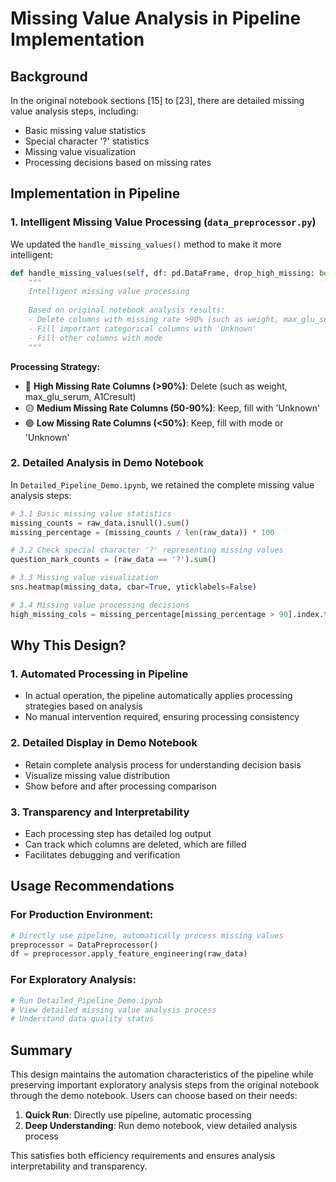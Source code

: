 # Missing Value Analysis in Pipeline Implementation

## Background

In the original notebook sections [15] to [23], there are detailed missing value analysis steps, including:
- Basic missing value statistics
- Special character '?' statistics
- Missing value visualization
- Processing decisions based on missing rates

## Implementation in Pipeline

### 1. Intelligent Missing Value Processing (`data_preprocessor.py`)

We updated the `handle_missing_values()` method to make it more intelligent:

```python
def handle_missing_values(self, df: pd.DataFrame, drop_high_missing: bool = True) -> pd.DataFrame:
    """
    Intelligent missing value processing
    
    Based on original notebook analysis results:
    - Delete columns with missing rate >90% (such as weight, max_glu_serum, A1Cresult)
    - Fill important categorical columns with 'Unknown'
    - Fill other columns with mode
    """
```

**Processing Strategy:**
- 🔴 **High Missing Rate Columns (>90%)**: Delete (such as weight, max_glu_serum, A1Cresult)
- 🟡 **Medium Missing Rate Columns (50-90%)**: Keep, fill with 'Unknown'
- 🟢 **Low Missing Rate Columns (<50%)**: Keep, fill with mode or 'Unknown'

### 2. Detailed Analysis in Demo Notebook

In `Detailed_Pipeline_Demo.ipynb`, we retained the complete missing value analysis steps:

```python
# 3.1 Basic missing value statistics
missing_counts = raw_data.isnull().sum()
missing_percentage = (missing_counts / len(raw_data)) * 100

# 3.2 Check special character '?' representing missing values
question_mark_counts = (raw_data == '?').sum()

# 3.3 Missing value visualization
sns.heatmap(missing_data, cbar=True, yticklabels=False)

# 3.4 Missing value processing decisions
high_missing_cols = missing_percentage[missing_percentage > 90].index.tolist()
```

## Why This Design?

### 1. **Automated Processing in Pipeline**
- In actual operation, the pipeline automatically applies processing strategies based on analysis
- No manual intervention required, ensuring processing consistency

### 2. **Detailed Display in Demo Notebook**
- Retain complete analysis process for understanding decision basis
- Visualize missing value distribution
- Show before and after processing comparison

### 3. **Transparency and Interpretability**
- Each processing step has detailed log output
- Can track which columns are deleted, which are filled
- Facilitates debugging and verification

## Usage Recommendations

### For Production Environment:
```python
# Directly use pipeline, automatically process missing values
preprocessor = DataPreprocessor()
df = preprocessor.apply_feature_engineering(raw_data)
```

### For Exploratory Analysis:
```python
# Run Detailed_Pipeline_Demo.ipynb
# View detailed missing value analysis process
# Understand data quality status
```

## Summary

This design maintains the automation characteristics of the pipeline while preserving important exploratory analysis steps from the original notebook through the demo notebook. Users can choose based on their needs:

1. **Quick Run**: Directly use pipeline, automatic processing
2. **Deep Understanding**: Run demo notebook, view detailed analysis process

This satisfies both efficiency requirements and ensures analysis interpretability and transparency. 